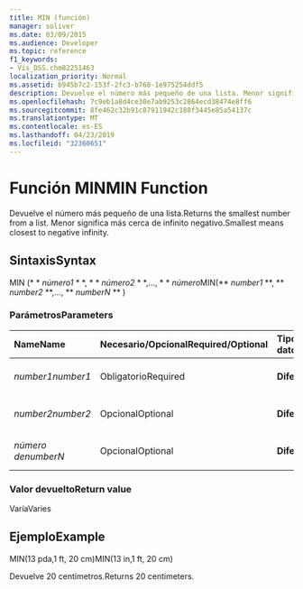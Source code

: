 ```yaml
---
title: MIN (función)
manager: soliver
ms.date: 03/09/2015
ms.audience: Developer
ms.topic: reference
f1_keywords:
- Vis_DSS.chm82251463
localization_priority: Normal
ms.assetid: b945b7c2-153f-2fc3-b768-1e975254ddf5
description: Devuelve el número más pequeño de una lista. Menor significa más cerca de infinito negativo.
ms.openlocfilehash: 7c9eb1a8d4ce30e7ab9253c2864ecd38474e8ff6
ms.sourcegitcommit: 8fe462c32b91c87911942c188f3445e85a54137c
ms.translationtype: MT
ms.contentlocale: es-ES
ms.lasthandoff: 04/23/2019
ms.locfileid: "32360651"
---
```

# <a name="min-function"></a><span data-ttu-id="00bdc-104">Función MIN</span><span class="sxs-lookup"><span data-stu-id="00bdc-104">MIN Function</span></span>

<span data-ttu-id="00bdc-105">Devuelve el número más pequeño de una lista.</span><span class="sxs-lookup"><span data-stu-id="00bdc-105">Returns the smallest number from a list.</span></span> <span data-ttu-id="00bdc-106">Menor significa más cerca de infinito negativo.</span><span class="sxs-lookup"><span data-stu-id="00bdc-106">Smallest means closest to negative infinity.</span></span>
  
## <a name="syntax"></a><span data-ttu-id="00bdc-107">Sintaxis</span><span class="sxs-lookup"><span data-stu-id="00bdc-107">Syntax</span></span>

<span data-ttu-id="00bdc-108">MIN (\* \* *número1* \* \*, \* \* *número2* \* \*,..., \* \* *número*</span><span class="sxs-lookup"><span data-stu-id="00bdc-108">MIN(\*\* *number1* \*\*, \*\* *number2* \*\*,..., \*\* *numberN* \*\* )</span></span> 
  
### <a name="parameters"></a><span data-ttu-id="00bdc-109">Parámetros</span><span class="sxs-lookup"><span data-stu-id="00bdc-109">Parameters</span></span>

|<span data-ttu-id="00bdc-110">**Name**</span><span class="sxs-lookup"><span data-stu-id="00bdc-110">**Name**</span></span>|<span data-ttu-id="00bdc-111">**Necesario/Opcional**</span><span class="sxs-lookup"><span data-stu-id="00bdc-111">**Required/Optional**</span></span>|<span data-ttu-id="00bdc-112">**Tipo de datos**</span><span class="sxs-lookup"><span data-stu-id="00bdc-112">**Data Type**</span></span>|<span data-ttu-id="00bdc-113">**Descripción**</span><span class="sxs-lookup"><span data-stu-id="00bdc-113">**Description**</span></span>|
|:-----|:-----|:-----|:-----|
| <span data-ttu-id="00bdc-114">_number1_</span><span class="sxs-lookup"><span data-stu-id="00bdc-114">_number1_</span></span> <br/> |<span data-ttu-id="00bdc-115">Obligatorio</span><span class="sxs-lookup"><span data-stu-id="00bdc-115">Required</span></span>  <br/> |<span data-ttu-id="00bdc-116">**Diferencias**</span><span class="sxs-lookup"><span data-stu-id="00bdc-116">**Varies**</span></span> <br/> |<span data-ttu-id="00bdc-117">El primer número de la lista.</span><span class="sxs-lookup"><span data-stu-id="00bdc-117">The first number in the list.</span></span>  <br/> |
| <span data-ttu-id="00bdc-118">_number2_</span><span class="sxs-lookup"><span data-stu-id="00bdc-118">_number2_</span></span> <br/> |<span data-ttu-id="00bdc-119">Opcional</span><span class="sxs-lookup"><span data-stu-id="00bdc-119">Optional</span></span>  <br/> |<span data-ttu-id="00bdc-120">**Diferencias**</span><span class="sxs-lookup"><span data-stu-id="00bdc-120">**Varies**</span></span> <br/> | <span data-ttu-id="00bdc-121">El segundo número de la lista.</span><span class="sxs-lookup"><span data-stu-id="00bdc-121">The second number in the list.</span></span>  <br/> |
| <span data-ttu-id="00bdc-122">_número de_</span><span class="sxs-lookup"><span data-stu-id="00bdc-122">_numberN_</span></span> <br/> |<span data-ttu-id="00bdc-123">Opcional</span><span class="sxs-lookup"><span data-stu-id="00bdc-123">Optional</span></span>  <br/> |<span data-ttu-id="00bdc-124">**Diferencias**</span><span class="sxs-lookup"><span data-stu-id="00bdc-124">**Varies**</span></span> <br/> |<span data-ttu-id="00bdc-125">El número n de la lista.</span><span class="sxs-lookup"><span data-stu-id="00bdc-125">The nth number in the list.</span></span>  <br/> |
   
### <a name="return-value"></a><span data-ttu-id="00bdc-126">Valor devuelto</span><span class="sxs-lookup"><span data-stu-id="00bdc-126">Return value</span></span>

<span data-ttu-id="00bdc-127">Varía</span><span class="sxs-lookup"><span data-stu-id="00bdc-127">Varies</span></span>
  
## <a name="example"></a><span data-ttu-id="00bdc-128">Ejemplo</span><span class="sxs-lookup"><span data-stu-id="00bdc-128">Example</span></span>

<span data-ttu-id="00bdc-129">MIN(13 pda,1 ft, 20 cm)</span><span class="sxs-lookup"><span data-stu-id="00bdc-129">MIN(13 in,1 ft, 20 cm)</span></span> 
  
<span data-ttu-id="00bdc-130">Devuelve 20 centímetros.</span><span class="sxs-lookup"><span data-stu-id="00bdc-130">Returns 20 centimeters.</span></span> 
  

